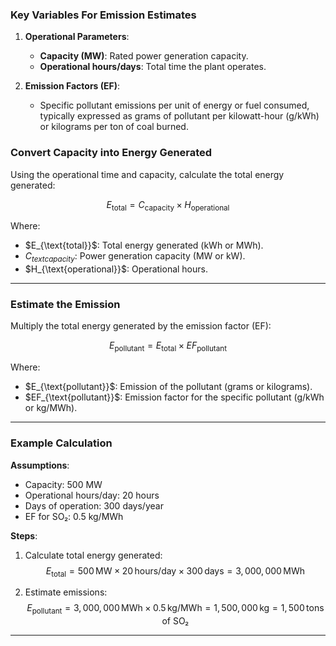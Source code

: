 ### **Key Variables For Emission Estimates**
1. **Operational Parameters**:
   - **Capacity (MW)**: Rated power generation capacity.
   - **Operational hours/days**: Total time the plant operates.

2. **Emission Factors (EF)**:
   - Specific pollutant emissions per unit of energy or fuel consumed, typically expressed as grams of pollutant per kilowatt-hour (g/kWh) or kilograms per ton of coal burned.

### **Convert Capacity into Energy Generated**
Using the operational time and capacity, calculate the total energy generated:

$$E_{\text{total}} = C_{\text{capacity}} \times H_{\text{operational}}$$

Where:
- $E_{\text{total}}\$: Total energy generated (kWh or MWh).
- $C_{text{capacity}}$: Power generation capacity (MW or kW).
- $H_{\text{operational}}\$: Operational hours.

---

### **Estimate the Emission**
Multiply the total energy generated by the emission factor (EF):

$$
E_{\text{pollutant}} = E_{\text{total}} \times EF_{\text{pollutant}}
$$

Where:
- $E_{\text{pollutant}}\$: Emission of the pollutant (grams or kilograms).
- $EF_{\text{pollutant}}\$: Emission factor for the specific pollutant (g/kWh or kg/MWh).

---

### Example Calculation
**Assumptions**:
- Capacity: 500 MW
- Operational hours/day: 20 hours
- Days of operation: 300 days/year
- EF for SO₂: 0.5 kg/MWh

**Steps**:
1. Calculate total energy generated:
   $$E_{\text{total}} = 500 \, \text{MW} \times 20 \, \text{hours/day} \times 300 \, \text{days} = 3,000,000 \, \text{MWh}$$

3. Estimate emissions:
   $$E_{\text{pollutant}} = 3,000,000 \, \text{MWh} \times 0.5 \, \text{kg/MWh} = 1,500,000 \, \text{kg} = 1,500 \, \text{tons of SO₂}$$

---

